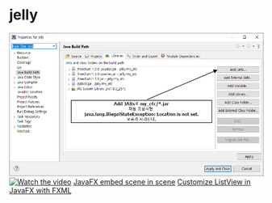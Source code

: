 # jelly
![q1](./q1.png)
[![Watch the video](https://i.imgur.com/vKb2F1B.png)](https://youtu.be/hpJFx9CcAtY)
[JavaFX embed scene in scene](https://stackoverflow.com/questions/22161586/javafx-embed-scene-in-scene)
[Customize ListView in JavaFX with FXML](https://stackoverflow.com/questions/19588029/customize-listview-in-javafx-with-fxml)
